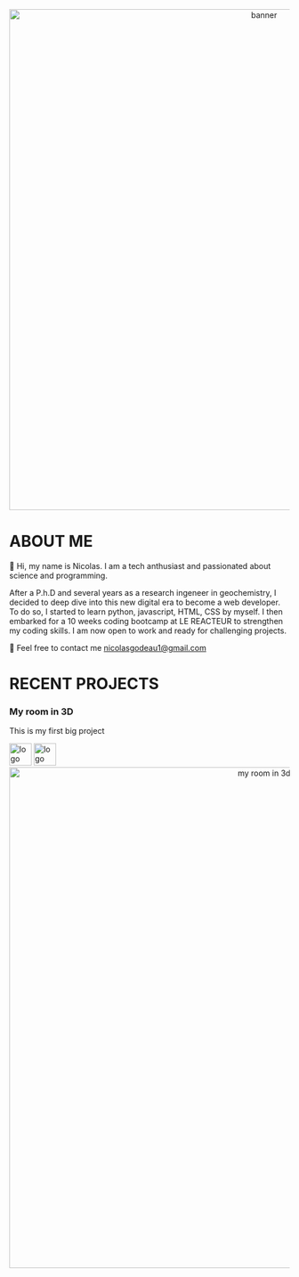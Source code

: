 
<div align="center">
  <img alt="banner" src="./banner.gif" width=900>
</div>

# ABOUT ME
:wave: Hi, my name is Nicolas. I am a tech anthusiast and passionated about science and programming. 

After a P.h.D and several years as a research ingeneer in geochemistry, I decided to deep dive into this new digital era to become a web developer. To do so, I started to learn python, javascript, HTML, CSS by myself. I then embarked for a 10 weeks coding bootcamp at LE REACTEUR to strengthen my coding skills. I am now open to work and ready for challenging projects.

:email: Feel free to contact me nicolasgodeau1@gmail.com 

# RECENT PROJECTS

### My room in 3D
This is my first big project 

<div>
  <img alt="logo threeJS" src="https://upload.wikimedia.org/wikipedia/commons/thumb/3/3f/Three.js_Icon.svg/512px-Three.js_Icon.svg.png?20211115112438" width=40>
   <img alt="logo javascript" src="https://upload.wikimedia.org/wikipedia/commons/thumb/6/6a/JavaScript-logo.png/600px-JavaScript-logo.png" width=40>
</div>

<div align="center">
  <img alt="my room in 3d" src="" width=900>
</div>
